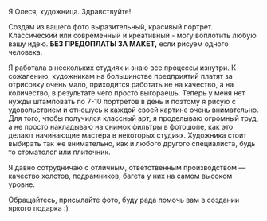 Я Олеся, художница. Здравствуйте!

Создам из вашего фото выразительный, красивый портрет. Классический или современный и креативный - могу воплотить любую вашу идею. **БЕЗ ПРЕДОПЛАТЫ ЗА МАКЕТ,** если рисуем одного человека.


Я работала в нескольких студиях и знаю все процессы изнутри. К сожалению, художникам на большинстве предприятий платят за отрисовку очень мало, приходится работать не на качество, 
а на количество, в результате чего просто выгораешь. 
Теперь у меня нет нужды штамповать по 7-10 портретов в день и поэтому я рисую с удовольствием и отношусь к каждой своей картине очень внимательно. 
Для того, чтобы получился классный арт, я проделываю огромный труд, а не просто накладываю на снимок фильтры в фотошопе, 
как это делают начинающие мастера в некоторых студиях. Художника стоит выбирать так же внимательно, 
как и любого другого специалиста, будь то стоматолог или плиточник. 

Я давно сотрудничаю с отличным, ответственным производством — качество холстов, подрамников, багета у них на самом высоком уровне.

Обращайтесь, присылайте фото, буду рада помочь вам в создании яркого подарка :)